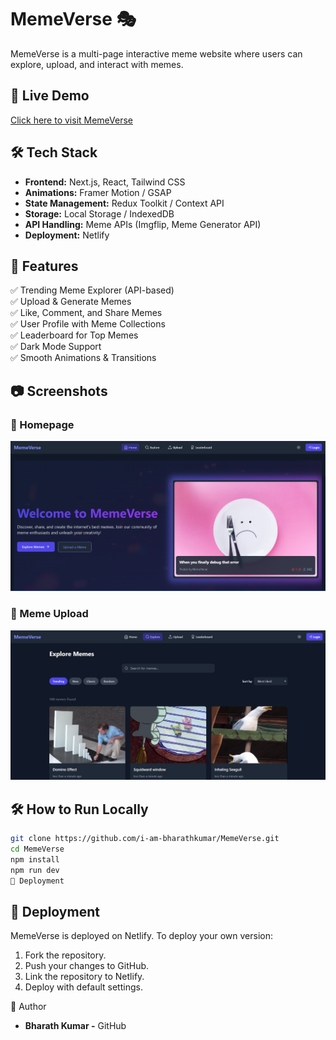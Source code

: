 # MemeVerse 🎭

MemeVerse is a multi-page interactive meme website where users can explore, upload, and interact with memes.

## 🚀 Live Demo
[Click here to visit MemeVerse](https://bespoke-fairy-f59158.netlify.app)

## 🛠️ Tech Stack
- **Frontend:** Next.js, React, Tailwind CSS
- **Animations:** Framer Motion / GSAP
- **State Management:** Redux Toolkit / Context API
- **Storage:** Local Storage / IndexedDB
- **API Handling:** Meme APIs (Imgflip, Meme Generator API)
- **Deployment:** Netlify

## 📌 Features
✅ Trending Meme Explorer (API-based)  
✅ Upload & Generate Memes  
✅ Like, Comment, and Share Memes  
✅ User Profile with Meme Collections  
✅ Leaderboard for Top Memes  
✅ Dark Mode Support  
✅ Smooth Animations & Transitions  

## 📷 Screenshots
### 🔹 Homepage  
![Homepage](screenshots/homepage.png)  

### 🔹 Meme Upload  
![Meme Upload](screenshots/explore.png)  

## 🛠️ How to Run Locally
```sh
git clone https://github.com/i-am-bharathkumar/MemeVerse.git
cd MemeVerse
npm install
npm run dev
🔧 Deployment

```
## 🔧 Deployment
MemeVerse is deployed on Netlify. To deploy your own version:
1. Fork the repository.
2. Push your changes to GitHub.
3. Link the repository to Netlify.
4. Deploy with default settings.

👤 Author

- **Bharath Kumar -** GitHub
